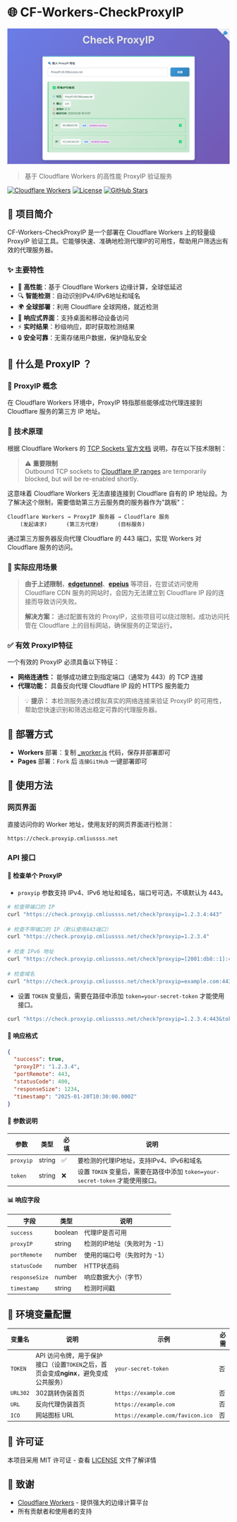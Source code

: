 # 🌐 CF-Workers-CheckProxyIP
![CF-Workers-CheckProxyIP](./demo.png)
> 基于 Cloudflare Workers 的高性能 ProxyIP 验证服务

[![Cloudflare Workers](https://img.shields.io/badge/Cloudflare-Workers-orange?style=flat-square&logo=cloudflare)](https://workers.cloudflare.com/)
[![License](https://img.shields.io/badge/License-MIT-blue?style=flat-square)](LICENSE)
[![GitHub Stars](https://img.shields.io/github/stars/cmliu/CF-Workers-CheckProxyIP?style=flat-square)](https://github.com/cmliu/CF-Workers-CheckProxyIP)

## 📖 项目简介

CF-Workers-CheckProxyIP 是一个部署在 Cloudflare Workers 上的轻量级 ProxyIP 验证工具。它能够快速、准确地检测代理IP的可用性，帮助用户筛选出有效的代理服务器。

### ✨ 主要特性

- 🚀 **高性能**：基于 Cloudflare Workers 边缘计算，全球低延迟
- 🔍 **智能检测**：自动识别IPv4/IPv6地址和域名
- 🌍 **全球部署**：利用 Cloudflare 全球网络，就近检测
- 📱 **响应式界面**：支持桌面和移动设备访问
- ⚡ **实时结果**：秒级响应，即时获取检测结果
- 🔒 **安全可靠**：无需存储用户数据，保护隐私安全

## 🤔 什么是 ProxyIP ？

### 📖 ProxyIP 概念

在 Cloudflare Workers 环境中，ProxyIP 特指那些能够成功代理连接到 Cloudflare 服务的第三方 IP 地址。

### 🔧 技术原理

根据 Cloudflare Workers 的 [TCP Sockets 官方文档](https://developers.cloudflare.com/workers/runtime-apis/tcp-sockets/) 说明，存在以下技术限制：

> ⚠️ **重要限制**  
> Outbound TCP sockets to [Cloudflare IP ranges](https://www.cloudflare.com/ips/) are temporarily blocked, but will be re-enabled shortly.

这意味着 Cloudflare Workers 无法直接连接到 Cloudflare 自有的 IP 地址段。为了解决这个限制，需要借助第三方云服务商的服务器作为"跳板"：

```
Cloudflare Workers → ProxyIP 服务器 → Cloudflare 服务
    (发起请求)      (第三方代理)      (目标服务)
```

通过第三方服务器反向代理 Cloudflare 的 443 端口，实现 Workers 对 Cloudflare 服务的访问。

### 🎯 实际应用场景

> **由于上述限制**，[**edgetunnel**](https://github.com/cmliu/edgetunnel)、[**epeius**](https://github.com/cmliu/epeius) 等项目，在尝试访问使用 Cloudflare CDN 服务的网站时，会因为无法建立到 Cloudflare IP 段的连接而导致访问失败。
> 
> **解决方案：** 通过配置有效的 ProxyIP，这些项目可以绕过限制，成功访问托管在 Cloudflare 上的目标网站，确保服务的正常运行。

### ✅ 有效 ProxyIP特征

一个有效的 ProxyIP 必须具备以下特征：

- **网络连通性：** 能够成功建立到指定端口（通常为 443）的 TCP 连接
- **代理功能：** 具备反向代理 Cloudflare IP 段的 HTTPS 服务能力

> 💡 **提示：** 本检测服务通过模拟真实的网络连接来验证 ProxyIP 的可用性，帮助您快速识别和筛选出稳定可靠的代理服务器。

## 🚀 部署方式

- **Workers** 部署：复制 [_worker.js](https://github.com/cmliu/CF-Workers-CheckProxyIP/blob/main/_worker.js) 代码，保存并部署即可
- **Pages** 部署：`Fork` 后 `连接GitHub` 一键部署即可

## 📝 使用方法

### 网页界面

直接访问你的 Worker 地址，使用友好的网页界面进行检测：

```
https://check.proxyip.cmliussss.net
```

### API 接口

#### 🔗 检查单个 ProxyIP
- `proxyip` 参数支持 IPv4、IPv6 地址和域名，端口号可选，不填默认为 443。
```bash
# 检查带端口的 IP
curl "https://check.proxyip.cmliussss.net/check?proxyip=1.2.3.4:443"

# 检查不带端口的 IP（默认使用443端口）
curl "https://check.proxyip.cmliussss.net/check?proxyip=1.2.3.4"

# 检查 IPv6 地址
curl "https://check.proxyip.cmliussss.net/check?proxyip=[2001:db8::1]:443"

# 检查域名
curl "https://check.proxyip.cmliussss.net/check?proxyip=example.com:443"
```

- 设置 `TOKEN` 变量后，需要在路径中添加 `token=your-secret-token` 才能使用接口。

```bash
curl "https://check.proxyip.cmliussss.net/check?proxyip=1.2.3.4:443&token=your-secret-token"
```

#### 📄 响应格式

```json
{
  "success": true,
  "proxyIP": "1.2.3.4",
  "portRemote": 443,
  "statusCode": 400,
  "responseSize": 1234,
  "timestamp": "2025-01-20T10:30:00.000Z"
}
```

#### 🔧 参数说明

| 参数 | 类型 | 必填 | 说明 |
|------|------|------|------|
| `proxyip` | string | ✅ | 要检测的代理IP地址，支持IPv4、IPv6和域名 |
| `token` | string | ❌ | 设置 `TOKEN` 变量后，需要在路径中添加 `token=your-secret-token` 才能使用接口。 |

#### 📊 响应字段

| 字段 | 类型 | 说明 |
|------|------|------|
| `success` | boolean | 代理IP是否可用 |
| `proxyIP` | string | 检测的IP地址（失败时为 -1） |
| `portRemote` | number | 使用的端口号（失败时为 -1） |
| `statusCode` | number | HTTP状态码 |
| `responseSize` | number | 响应数据大小（字节） |
| `timestamp` | string | 检测时间戳 |

## 🔧 环境变量配置

| 变量名 | 说明 | 示例 | 必需 |
|--------|------|------|------|
| `TOKEN` | API 访问令牌，用于保护接口（设置`TOKEN`之后，首页会变成**nginx**，避免变成公共服务） | `your-secret-token` | 否 |
| `URL302` | 302跳转伪装首页 | `https://example.com` | 否 |
| `URL` | 反向代理伪装首页 | `https://example.com` | 否 |
| `ICO` | 网站图标 URL | `https://example.com/favicon.ico` | 否 |

## 📄 许可证

本项目采用 MIT 许可证 - 查看 [LICENSE](LICENSE) 文件了解详情

## 🙏 致谢

- [Cloudflare Workers](https://workers.cloudflare.com/) - 提供强大的边缘计算平台
- 所有贡献者和使用者的支持

